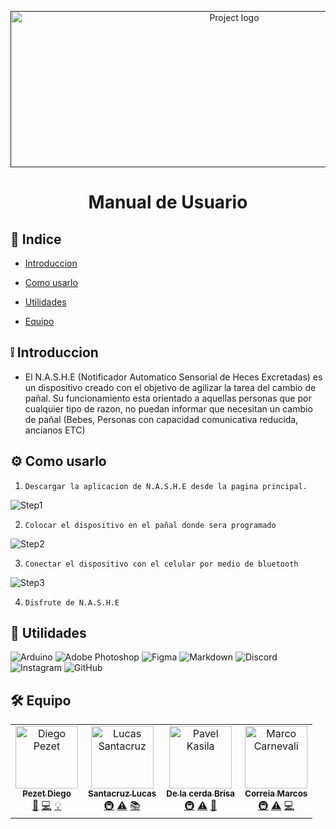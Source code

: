 <p align="center">
  <a href="" rel="noopener">
 <img width=700px height=250px src="https://imgur.com/nWJHEwS.png" alt="Project logo"></a>
</p>

<h1 align="center">Manual de Usuario</h1>

</p>



## 📝 Indice

- [Introduccion](#about)

- [Como usarlo](#getting_started)

- [Utilidades](#built_using)

- [Equipo](#authors)





## ❕ Introduccion <a name = "about"></a>
- El N.A.S.H.E (Notificador Automatico Sensorial de Heces Excretadas) es un dispositivo creado con el objetivo de agilizar la tarea del cambio de pañal. Su funcionamiento esta orientado a aquellas personas que por cualquier tipo de razon, no puedan informar que necesitan un cambio de pañal (Bebes, Personas con capacidad comunicativa reducida, ancianos ETC)

## ⚙ Como usarlo <a name = "getting_started"></a>

1. `Descargar la aplicacion de N.A.S.H.E desde la pagina principal.`

  ![Step1](https://imgur.com/uBzuM8a.png)

2. `Colocar el dispositivo en el pañal donde sera programado`

  ![Step2](https://imgur.com/OUc77RZ.png)

3. `Conectar el dispositivo con el celular por medio de bluetooth`

  ![Step3](https://imgur.com/BW6F3iQ.png)

4. `Disfrute de N.A.S.H.E`


## 🔨 Utilidades <a name = "built_using"></a>
 ![Arduino](https://img.shields.io/badge/-Arduino-00979D?style=for-the-badge&logo=Arduino&logoColor=white)
 ![Adobe Photoshop](https://img.shields.io/badge/adobe%20photoshop-%2331A8FF.svg?style=for-the-badge&logo=adobe%20photoshop&logoColor=white)
 ![Figma](https://img.shields.io/badge/figma-%23F24E1E.svg?style=for-the-badge&logo=figma&logoColor=white)
 ![Markdown](https://img.shields.io/badge/markdown-%23000000.svg?style=for-the-badge&logo=markdown&logoColor=white)
 ![Discord](https://img.shields.io/badge/Nashe-%237289DA.svg?style=for-the-badge&logo=discord&logoColor=white)
 ![Instagram](https://img.shields.io/badge/Instagram-%23E4405F.svg?style=for-the-badge&logo=Instagram&logoColor=white)
 ![GitHub](https://img.shields.io/badge/github-%23121011.svg?style=for-the-badge&logo=github&logoColor=white)

## 🛠 Equipo <a name = "authors"></a>

<table>
  <tbody>
    <tr>
      <td align="center"><a href="https://github.com/diegohpezet"><img src="https://avatars.githubusercontent.com/u/74683374?v=4?s=100" width="100px;" alt="Diego Pezet"/><br /><sub><b>Pezet Diego</b></sub></a><br/><a href=asd title="Diseño">🎨</a>  <a href=asd title="Programacion">💻</a> <a href=asd title="Idea Inicial">💡</a></td>
      <td align="center"><a href="https://github.com/lincNx"><img src="https://avatars.githubusercontent.com/u/56304084?v=4?s=100" width="100px;" alt="Lucas Santacruz"/><br /><sub><b>Santacruz Lucas</b></sub></a><br /><a href="#infra-lukepistrol" title="Infraestructura (Hosting, Herramientas, etc)">🚇</a> <a href="https://github.com/CodeEditApp/CodeEdit/commits?author=lukepistrol" title="Tests">⚠️</a> <a href="https://github.com/CodeEditApp/CodeEdit/commits?author=lukepistrol" title="Documentacion">📚</a></td>  
      <td align="center"><a href="https://github.com/Brisa-dlC"><img src="https://avatars.githubusercontent.com/u/101837577?v=4?s=100" width="100px;" alt="Pavel Kasila"/><br /><sub><b>De la cerda Brisa</b></sub></a><br /><a href="#infra-pkasila" title="Infraestructura (Hosting, Herramientas, etc)">🚇</a> <a href="https://github.com/CodeEditApp/CodeEdit/commits?author=pkasila" title="Tests">⚠️</a> <a href="https://github.com/CodeEditApp/CodeEdit/commits?author=pkasila" title="Diseño">🎨</a></td> 
      <td align="center"><a href="https://github.com/Elmuri"><img src="https://avatars.githubusercontent.com/u/101751763?v=4?s=100" width="100px;" alt="Marco Carnevali"/><br /><sub><b>Correia Marcos</b></sub></a><br /><a href="#infra-MarcoCarnevali" title="Infraestructura (Hosting, Herramientas, etc)">🚇</a> <a href="https://github.com/CodeEditApp/CodeEdit/commits?author=MarcoCarnevali" title="Tests">⚠️</a> <a href="https://github.com/CodeEditApp/CodeEdit/commits?author=MarcoCarnevali" title="Programacion">💻</a></td>     
    </tr>
  </tbody>
</table>

